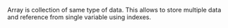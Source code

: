 Array is collection of same type of data.
This allows to store multiple data and reference from single variable using indexes.
